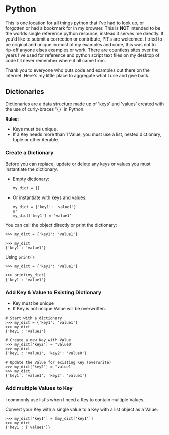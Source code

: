 # Python
This is one location for all things python that I've had to look up, or forgotten or had a bookmark for in my browser. This is **NOT** intended to be the worlds single reference python resource, instead it serves me directly. If you'd like to submit a correction or contribute, PR's are welcomed. I tried to be original and unique in most of my examples and code, this was not to rip-off anyone elses examples or work. There are countless sites over the years I've used for reference and python script text files on my desktop of code I'll never remember where it all came from.

Thank you to everyone who puts code and examples out there on the internet. Here's my little place to aggregate what I use and give back. 

## Dictionaries
Dictionaries are a data structure made up of 'keys' and 'values' created with the use of curly-braces '`{}`' in Python.

**Rules:**
- Keys must be unique.
- If a Key needs more than 1 Value, you must use a list, nested dictionary, tuple or other iterable.

### Create a Dictionary
Before you can replace, update or delete any keys or values you must instantiate the dictionary.

- Empty dictionary:  
  ```
  my_dict = {}
  ```
- Or instantiate with keys and values:  
  ```
  my_dict = {'key1': 'value1'}
  or
  my_dict['key1'] = 'value1'
  ```

You can call the object directly or print the dictionary:
```
>>> my_dict = {'key1': 'value1'}

>>> my_dict
{'key1': 'value1'}
```
Using `print()`:
```
>>> my_dict = {'key1': 'value1'}

>>> print(my_dict)
{'key1': 'value1'}
```

### Add Key & Value to Existing Dictionary
- Key must be unique
- If Key is not unique Value will be overwritten.

```
# Start with a dictionary
>>> my_dict = {'key1': 'value1'}
>>> my_dict
{'key1': 'value1'}

# Create a new Key with Value
>>> my_dict['key2'] = 'value0'
>>> my_dict
{'key1': 'value1', 'key2': 'value0'}

# Update the Value for existing Key (overwrite)
>>> my_dict['key2'] = 'value1'
>>> my_dict
{'key1': 'value1', 'key2': 'value1'}
```

### Add multiple Values to Key
I commonly use list's when I need a Key to contain multiple Values.

Convert your Key with a single value to a Key with a list object as a Value:
```
>>> my_dict['key1'] = [my_dict['key1']]
>>> my_dict
{'key1': ['value1']}
```

